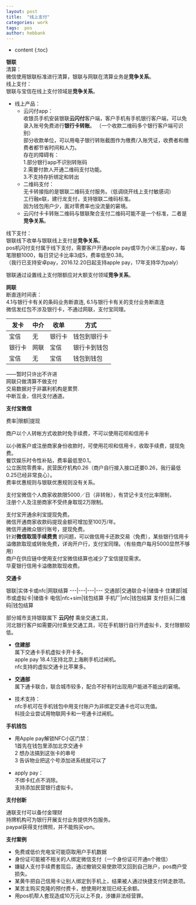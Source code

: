 ```yaml
---
layout: post
title:  "线上支付"
categories: work
tags:  pos
author: hebbank
---
```


* content
{:toc}


**银联**    
清算：   
微信使用银联标准进行清算，银联与网联在清算业务是**竞争关系**。    
线上支付：   
银联与宝信在线上支付领域是**竞争关系**。     
- 线上产品：  
  - 云闪付app：  
收银员手机安装银联**云闪付**客户端，客户手机有手机银行客户端，可以免录入账号免费进行**银行卡转账**。 （一个收款二维码多个银行客户端可识别）  
部分收款单位，可以用电子银行转账截图作为缴费/入账凭证，收费者和缴费者都节省时间和人力。   
存在的障碍有：  
1.部分银行app不识别转账码  
2.需要付款人开通二维码支付功能。  
 3.不支持存折绑定和转出  
  - 二维码支付：   
 无卡转接指的是银联二维码支付服务。（低调绕开线上支付敏感词）  
工行融e联，建行龙支付，支持银联二维码标准。  
因为钱包用户少，面对零费率也没流量的窘境。    
  - 云闪付卡卡转账二维码与银联聚合支付二维码可能不是一个标准，二者是**竞争关系**。  

线下支付：  
银联线下收单与银联线上支付是**竞争关系**。  
pos机闪付支付属于线下支付，需要客户开通apple pay或华为小米三星pay，每笔限额1000，每日贷记卡比率3成5，费率低至0.38。   
（我行已支持安卓pay，2016.12.20日起支持apple pay，17年支持华为paly）  

银联通过设置线上支付限额应对大额支付领域**竞争关系**。  

**网联**   
断直连时间表：  
4.1与银行卡有关的条码业务断直连,  6.1与银行卡有关的支付业务断直连    
微信发红包不涉及银行卡，不通过网联，支付宝同理。  

发卡|中介|收单|方式  
---|---|---|---  
宝信|无|银行卡|钱包到银行卡  
银行卡|网联|宝信|银行卡到钱包  
宝信|无|宝信|钱包到钱包  

——暂时只许出不许进  
网联只做清算不做支付  
交易数据对于非赢利机构是累赘.   
中断互金，信托支付通道。  

**支付宝微信**  

费率|限额|提现

商户以个人转帐方式收款时免手续费，不可以使用花呗和信用卡    

以小微客户或注册商家身份收款时，可使用花呗和信用卡，收取手续费，提现免费。  
餐饮娱乐时令性补贴，费率最低至0.1。  
公立医院零费率，民营医疗机构0.26（商户自行接入接口还要0.26，我行最低0.25已经非常良心）。  
费率优惠规则与银联优惠规则没有关系。  

支付宝微信个人商家收款限5000／日（非转账），有贷记卡支付比率限制，  
注册个人及注册商家不受终身取现2万限制。   

支付宝开通余利宝提现免费。   
微信开通商家收款码提现金额可增加至100万/年。  
微信开通微众银行账号，提现免费。  
针对**微信取现手续费贵** 的问题，可以做信用卡还款交易（免费），某些银行信用卡溢缴款取现或转账免费，详询开户行，支付宝同理。（有些商户每月5000显然不够用）  
商户在供应链中使用支付宝微信结算也减少了宝信提现需求。  
华夏银行信用卡溢缴款取现收费。  

**交通卡**   

银联|实体卡或nfc|网联结算
---|---|---|---
交通部|交通联合卡|储值卡
住建部|城市或虚拟卡|储值卡
电信|nfc+sim|钱包结算
手机厂|nfc|钱包结算
支付巨头|二维码|钱包结算

部分城市支持银联属下 **云闪付** 乘坐交通工具，  
河北银行客户如需要闪付乘坐交通工具，可在手机银行自行开虚拟卡，支付限额较低。   

 - **住建部**   
属下交通卡手机虚拟卡开卡多。   
apple pay 18.4.1支持北京上海刷手机过闸机。   
nfc支持的虚拟交通卡比苹果多。  

 - **交通部**   
属下通卡联合，联合城市较多，配合不好有时出现用户能进不能出的窘境。  

 - 技术支持：  
nfc手机可在手机钱包中用支付账户为非绑定交通卡也可以充值。   
科技企业尝试用物联网卡和一号通卡过闸机。  

**手机钱包**   

 - 用Apple pay解锁NFC小区门禁：  
 1首先在钱包里添加北京交通卡   
 2 想办法搞到这张卡的串号  
 3 告诉物业把这个号添加进系统就可以了

- apply pay：  
不绑卡红点不消除。  
支持添加民营银行虚拟卡。    

**支付创新**   

通联支付可以备付金理财    
持牌机构可为银行开展支付业务提供外包服务。  
paypal获得支付牌照，并不能购买vpn。  

**支付案例**   
- 免费或低价充电宝可能窃取用户手机数据  
- 身份证可能被不相关的人绑定微信支付（一个身份证可开通n个微信）  
- 嫌疑人支付手续费套现后，通过撤销交易使款项又回到自己账户，pos商户受损失。  
- 某黄牛把自己信用卡让别人绑定到手机上，结果被人通过快捷支付转走款项。  
- 某苦主购买克隆的预付费卡，想使用时发现已经无余额。  
- 用pos机帮人套现造成10万元以上不良，涉嫌非法经营罪。  
